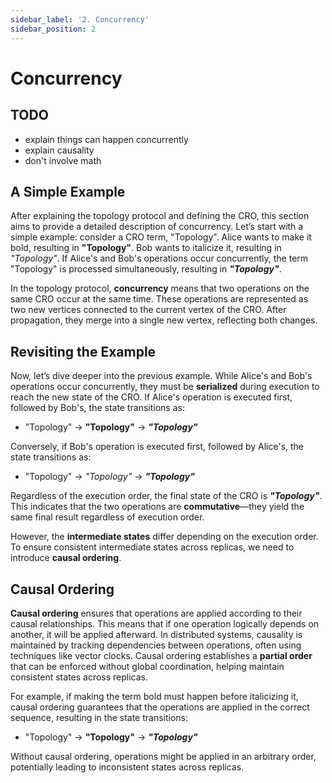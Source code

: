 ```yaml
---
sidebar_label: '2. Concurrency'
sidebar_position: 2
---
```


# Concurrency

## TODO
- explain things can happen concurrently
- explain causality
- don't involve math

## A Simple Example

After explaining the topology protocol and defining the CRO, this section aims to provide a detailed description of concurrency. Let’s start with a simple example: consider a CRO term, "Topology". Alice wants to make it bold, resulting in **"Topology"**. Bob wants to italicize it, resulting in *"Topology"*. If Alice's and Bob's operations occur concurrently, the term "Topology" is processed simultaneously, resulting in ***"Topology"***.

In the topology protocol, **concurrency** means that two operations on the same CRO occur at the same time. These operations are represented as two new vertices connected to the current vertex of the CRO. After propagation, they merge into a single new vertex, reflecting both changes.

## Revisiting the Example

Now, let’s dive deeper into the previous example. While Alice's and Bob's operations occur concurrently, they must be **serialized** during execution to reach the new state of the CRO. If Alice's operation is executed first, followed by Bob's, the state transitions as:

- "Topology" → **"Topology"** → ***"Topology"***

Conversely, if Bob's operation is executed first, followed by Alice's, the state transitions as:

- "Topology" → *"Topology"* → ***"Topology"***

Regardless of the execution order, the final state of the CRO is ***"Topology"***. This indicates that the two operations are **commutative**—they yield the same final result regardless of execution order.

However, the **intermediate states** differ depending on the execution order. To ensure consistent intermediate states across replicas, we need to introduce **causal ordering**.

## Causal Ordering

**Causal ordering** ensures that operations are applied according to their causal relationships. This means that if one operation logically depends on another, it will be applied afterward. In distributed systems, causality is maintained by tracking dependencies between operations, often using techniques like vector clocks. Causal ordering establishes a **partial order** that can be enforced without global coordination, helping maintain consistent states across replicas.

For example, if making the term bold must happen before italicizing it, causal ordering guarantees that the operations are applied in the correct sequence, resulting in the state transitions:

- "Topology" → **"Topology"** → ***"Topology"***

Without causal ordering, operations might be applied in an arbitrary order, potentially leading to inconsistent states across replicas.
